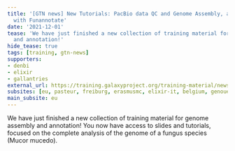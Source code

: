 ```yaml
---
title: '[GTN news] New Tutorials: PacBio data QC and Genome Assembly, and Genome Annotation
  with Funannotate'
date: '2021-12-01'
tease: 'We have just finished a new collection of training material for genome assembly
  and annotation!'
hide_tease: true
tags: [training, gtn-news]
supporters:
- denbi
- elixir
- gallantries
external_url: https://training.galaxyproject.org/training-material/news/2021/12/01/assembly-annotation.html
subsites: [eu, pasteur, freiburg, erasmusmc, elixir-it, belgium, genouest]
main_subsite: eu
---
```


We have just finished a new collection of training material for genome assembly and annotation! You now have access to slides and tutorials, focused on the complete analysis of the genome of a fungus species (Mucor mucedo).



